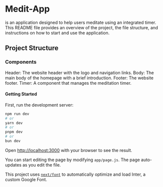# Medit-App 

is an application designed to help users meditate using an integrated timer. This README file provides an overview of the project, the file structure, and instructions on how to start and use the application.

## Project Structure

### Components
Header: The website header with the logo and navigation links.
Body: The main body of the homepage with a brief introduction.
Footer: The website footer.
Timer: A component that manages the meditation timer.

#### Getting Started

First, run the development server:

```bash
npm run dev
# or
yarn dev
# or
pnpm dev
# or
bun dev
```

Open [http://localhost:3000](http://localhost:3000) with your browser to see the result.

You can start editing the page by modifying `app/page.js`. The page auto-updates as you edit the file.

This project uses [`next/font`](https://nextjs.org/docs/basic-features/font-optimization) to automatically optimize and load Inter, a custom Google Font.

